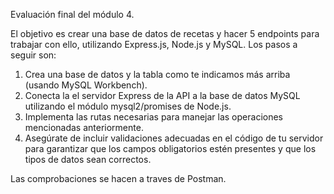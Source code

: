Evaluación final del módulo 4.

El objetivo es crear una base de datos de recetas y hacer 5 endpoints para trabajar con ello, utilizando Express.js, Node.js y MySQL.
Los pasos a seguir son:
 1. Crea una base de datos y la tabla como te indicamos más arriba (usando MySQL Workbench).
2. Conecta la el servidor Express de la API a la base de datos MySQL utilizando el módulo
mysql2/promises de Node.js.
3. Implementa las rutas necesarias para manejar las operaciones mencionadas anteriormente.
4. Asegúrate de incluir validaciones adecuadas en el código de tu servidor para garantizar que los
campos obligatorios estén presentes y que los tipos de datos sean correctos.

Las comprobaciones se hacen a traves de Postman.

